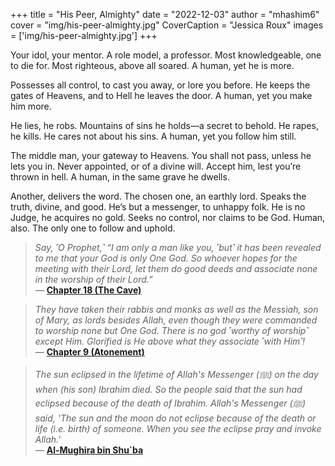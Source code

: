+++
title = "His Peer, Almighty"
date = "2022-12-03"
author = "mhashim6"
cover = "img/his-peer-almighty.jpg"
CoverCaption = "Jessica Roux"
images = ['img/his-peer-almighty.jpg']
+++

Your idol, your mentor. A role model, a professor. Most knowledgeable, one to die for. Most righteous, above all soared. A human, yet he is more.

Possesses all control, to cast you away, or lore you before. He keeps the gates of Heavens, and to Hell he leaves the door. A human, yet you make him more.

He lies, he robs. Mountains of sins he holds—a secret to behold. He rapes, he kills. He cares not about his sins. A human, yet you follow him still.

The middle man, your gateway to Heavens. You shall not pass, unless he lets you in. Never appointed, or of a divine will. Accept him, lest you’re thrown in hell. A human, in the same grave he dwells.

Another, delivers the word. The chosen one, an earthly lord. Speaks the truth, divine, and good. He’s but a messenger, to unhappy folk. He is no Judge, he acquires no gold. Seeks no control, nor claims to be God. Human, also. The only one to follow and uphold.

> _Say, ˹O Prophet,˺ “I am only a man like you, ˹but˺ it has been revealed to me that your God is only One God. So whoever hopes for the meeting with their Lord, let them do good deeds and associate none in the worship of their Lord.”_ \
> — **[Chapter 18 (The Cave)](https://quran.com/18/110)**

> _They have taken their rabbis and monks as well as the Messiah, son of Mary, as lords besides Allah, even though they were commanded to worship none but One God. There is no god ˹worthy of worship˺ except Him. Glorified is He above what they associate ˹with Him˺!_ \
> — **[Chapter 9 (Atonement)](https://quran.com/9/31)**

> _The sun eclipsed in the lifetime of Allah's Messenger (ﷺ) on the day when (his son) Ibrahim died. So the people said that the sun had eclipsed because of the death of Ibrahim. Allah's Messenger (ﷺ) said, 'The sun and the moon do not eclipse because of the death or life (i.e. birth) of someone. When you see the eclipse pray and invoke Allah.'_ \
> — **[Al-Mughira bin Shu`ba](https://sunnah.com/bukhari:1043)**

